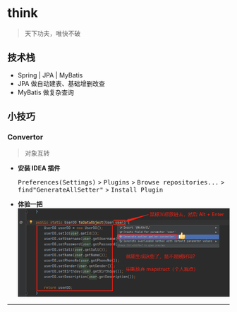 # think

> 天下功夫，唯快不破

## 技术栈

- Spring | JPA | MyBatis
- JPA 做自动建表、基础增删改查
- MyBatis 做复杂查询

## 小技巧

### Convertor

> 对象互转

- **安装 IDEA 插件**

  <kbd>Preferences(Settings)</kbd> > <kbd>Plugins</kbd> > <kbd>Browse repositories...</kbd> >
  <kbd>find"GenerateAllSetter"</kbd> > <kbd>Install Plugin</kbd>

- **体验一把**
  ![](image/kungfu/kungfu-converter.png)

---
